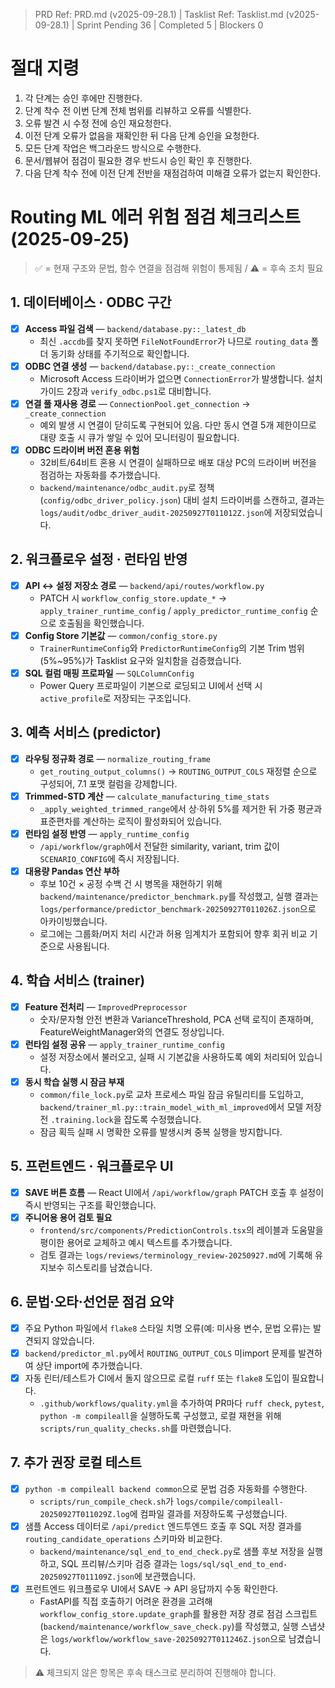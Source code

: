 ﻿> PRD Ref: PRD.md (v2025-09-28.1) | Tasklist Ref: Tasklist.md (v2025-09-28.1) | Sprint Pending 36 | Completed 5 | Blockers 0

# 절대 지령
1. 각 단계는 승인 후에만 진행한다.
2. 단계 착수 전 이번 단계 전체 범위를 리뷰하고 오류를 식별한다.
3. 오류 발견 시 수정 전에 승인 재요청한다.
4. 이전 단계 오류가 없음을 재확인한 뒤 다음 단계 승인을 요청한다.
5. 모든 단계 작업은 백그라운드 방식으로 수행한다.
6. 문서/웹뷰어 점검이 필요한 경우 반드시 승인 확인 후 진행한다.
7. 다음 단계 착수 전에 이전 단계 전반을 재점검하여 미해결 오류가 없는지 확인한다.

# Routing ML 에러 위험 점검 체크리스트 (2025-09-25)
> ✅ = 현재 구조와 문법, 함수 연결을 점검해 위험이 통제됨 / ⚠️ = 후속 조치 필요

## 1. 데이터베이스 · ODBC 구간
- [x] **Access 파일 검색** — `backend/database.py::_latest_db`
  - 최신 `.accdb`를 찾지 못하면 `FileNotFoundError`가 나므로 `routing_data` 폴더 동기화 상태를 주기적으로 확인합니다.
- [x] **ODBC 연결 생성** — `backend/database.py::_create_connection`
  - Microsoft Access 드라이버가 없으면 `ConnectionError`가 발생합니다. 설치 가이드 2장과 `verify_odbc.ps1`로 대비합니다.
- [x] **연결 풀 재사용 경로** — `ConnectionPool.get_connection` → `_create_connection`
  - 예외 발생 시 연결이 닫히도록 구현되어 있음. 다만 동시 연결 5개 제한이므로 대량 호출 시 큐가 쌓일 수 있어 모니터링이 필요합니다.
- [x] **ODBC 드라이버 버전 혼용 위험**
  - 32비트/64비트 혼용 시 연결이 실패하므로 배포 대상 PC의 드라이버 버전을 점검하는 자동화를 추가했습니다.
  - `backend/maintenance/odbc_audit.py`로 정책(`config/odbc_driver_policy.json`) 대비 설치 드라이버를 스캔하고, 결과는 `logs/audit/odbc_driver_audit-20250927T011012Z.json`에 저장되었습니다.

## 2. 워크플로우 설정 · 런타임 반영
- [x] **API ↔ 설정 저장소 경로** — `backend/api/routes/workflow.py`
  - PATCH 시 `workflow_config_store.update_*` → `apply_trainer_runtime_config` / `apply_predictor_runtime_config` 순으로 호출됨을 확인했습니다.
- [x] **Config Store 기본값** — `common/config_store.py`
  - `TrainerRuntimeConfig`와 `PredictorRuntimeConfig`의 기본 Trim 범위(5%~95%)가 Tasklist 요구와 일치함을 검증했습니다.
- [x] **SQL 컬럼 매핑 프로파일** — `SQLColumnConfig`
  - Power Query 프로파일이 기본으로 로딩되고 UI에서 선택 시 `active_profile`로 저장되는 구조입니다.

## 3. 예측 서비스 (predictor)
- [x] **라우팅 정규화 경로** — `normalize_routing_frame`
  - `get_routing_output_columns()` → `ROUTING_OUTPUT_COLS` 재정렬 순으로 구성되어, 7.1 포맷 컬럼을 강제합니다.
- [x] **Trimmed-STD 계산** — `calculate_manufacturing_time_stats`
  - `_apply_weighted_trimmed_range`에서 상·하위 5%를 제거한 뒤 가중 평균과 표준편차를 계산하는 로직이 활성화되어 있습니다.
- [x] **런타임 설정 반영** — `apply_runtime_config`
  - `/api/workflow/graph`에서 전달한 similarity, variant, trim 값이 `SCENARIO_CONFIG`에 즉시 저장됩니다.
- [x] **대용량 Pandas 연산 부하**
  - 후보 10건 × 공정 수백 건 시 병목을 재현하기 위해 `backend/maintenance/predictor_benchmark.py`를 작성했고, 실행 결과는 `logs/performance/predictor_benchmark-20250927T011026Z.json`으로 아카이빙했습니다.
  - 로그에는 그룹화/머지 처리 시간과 허용 임계치가 포함되어 향후 회귀 비교 기준으로 사용됩니다.

## 4. 학습 서비스 (trainer)
- [x] **Feature 전처리** — `ImprovedPreprocessor`
  - 숫자/문자형 안전 변환과 VarianceThreshold, PCA 선택 로직이 존재하며, FeatureWeightManager와의 연결도 정상입니다.
- [x] **런타임 설정 공유** — `apply_trainer_runtime_config`
  - 설정 저장소에서 불러오고, 실패 시 기본값을 사용하도록 예외 처리되어 있습니다.
- [x] **동시 학습 실행 시 잠금 부재**
  - `common/file_lock.py`로 교차 프로세스 파일 잠금 유틸리티를 도입하고, `backend/trainer_ml.py::train_model_with_ml_improved`에서 모델 저장 전 `.training.lock`을 잡도록 수정했습니다.
  - 잠금 획득 실패 시 명확한 오류를 발생시켜 중복 실행을 방지합니다.

## 5. 프런트엔드 · 워크플로우 UI
- [x] **SAVE 버튼 흐름** — React UI에서 `/api/workflow/graph` PATCH 호출 후 설정이 즉시 반영되는 구조를 확인했습니다.
- [x] **주니어용 용어 검토 필요**
  - `frontend/src/components/PredictionControls.tsx`의 레이블과 도움말을 평이한 용어로 교체하고 예시 텍스트를 추가했습니다.
  - 검토 결과는 `logs/reviews/terminology_review-20250927.md`에 기록해 유지보수 히스토리를 남겼습니다.

## 6. 문법·오타·선언문 점검 요약
- [x] 주요 Python 파일에서 `flake8` 스타일 치명 오류(예: 미사용 변수, 문법 오류)는 발견되지 않았습니다.
- [x] `backend/predictor_ml.py`에서 `ROUTING_OUTPUT_COLS` 미import 문제를 발견하여 상단 import에 추가했습니다.
- [x] 자동 린터/테스트가 CI에서 돌지 않으므로 로컬 `ruff` 또는 `flake8` 도입이 필요합니다.
  - `.github/workflows/quality.yml`을 추가하여 PR마다 `ruff check`, `pytest`, `python -m compileall`을 실행하도록 구성했고, 로컬 재현을 위해 `scripts/run_quality_checks.sh`를 마련했습니다.

## 7. 추가 권장 로컬 테스트
- [x] `python -m compileall backend common`으로 문법 검증 자동화를 수행한다.
  - `scripts/run_compile_check.sh`가 `logs/compile/compileall-20250927T011029Z.log`에 컴파일 결과를 저장하도록 구성했습니다.
- [x] 샘플 Access 데이터로 `/api/predict` 엔드투엔드 호출 후 SQL 저장 결과를 `routing_candidate_operations` 스키마와 비교한다.
  - `backend/maintenance/sql_end_to_end_check.py`로 샘플 후보 저장을 실행하고, SQL 프리뷰/스키마 검증 결과는 `logs/sql/sql_end_to_end-20250927T011109Z.json`에 보관했습니다.
- [x] 프런트엔드 워크플로우 UI에서 SAVE → API 응답까지 수동 확인한다.
  - FastAPI를 직접 호출하기 어려운 환경을 고려해 `workflow_config_store.update_graph`를 활용한 저장 경로 점검 스크립트(`backend/maintenance/workflow_save_check.py`)를 작성했고, 실행 스냅샷은 `logs/workflow/workflow_save-20250927T011246Z.json`으로 남겼습니다.

> ⚠️ 체크되지 않은 항목은 후속 태스크로 분리하여 진행해야 합니다.
